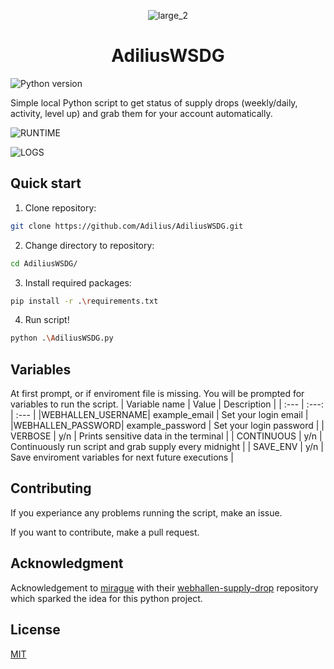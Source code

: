 <div align="center">
 
![large_2](https://user-images.githubusercontent.com/43440295/153767327-512a4741-143e-4720-90a7-c603393aba13.png)

# AdiliusWSDG 
</div>

![Python version](https://img.shields.io/badge/python-v3.9.6-blue)

Simple local Python script to get status of supply drops (weekly/daily, activity, level up) and grab them for your account automatically.

![RUNTIME](https://user-images.githubusercontent.com/43440295/127823499-2a855c8f-ba7d-4f6b-b3aa-0a05f862e04a.gif)

![LOGS](https://user-images.githubusercontent.com/43440295/134048866-0243ae2a-23a8-432a-acc8-a8d3ec1af201.png)


## Quick start
1. Clone repository:
```bash
git clone https://github.com/Adilius/AdiliusWSDG.git
```

2. Change directory to repository:
```bash
cd AdiliusWSDG/
```

3. Install required packages:
```bash
pip install -r .\requirements.txt
```

4. Run script!
```bash
python .\AdiliusWSDG.py
```

## Variables

At first prompt, or if enviroment file is missing. You will be prompted for variables to run the script.
| Variable name | Value | Description |
| :---         |     :---:      |         :---  |
|WEBHALLEN_USERNAME| example_email     | Set your login email    |
|WEBHALLEN_PASSWORD| example_password     | Set your login password    |
| VERBOSE   | y/n     | Prints sensitive data in the terminal    |
| CONTINUOUS   | y/n     | Continuously run script and grab supply every midnight    |
| SAVE_ENV   | y/n    | Save enviroment variables for next future executions    |

## Contributing

If you experiance any problems running the script, make an issue.

If you want to contribute, make a pull request.

## Acknowledgment

Acknowledgement to [mirague](https://github.com/mirague) with their [webhallen-supply-drop](https://github.com/mirague/webhallen-supply-drop) repository which sparked the idea for this python project.

## License
[MIT](https://github.com/Adilius/AdiliusWSDG/blob/master/LICENSE)
